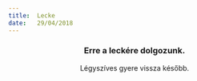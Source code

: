 ```yaml
---
title:  Lecke
date:   29/04/2018
---
```


### <center>Erre a leckére dolgozunk.</center>
<center>Légyszíves gyere vissza később.</center>